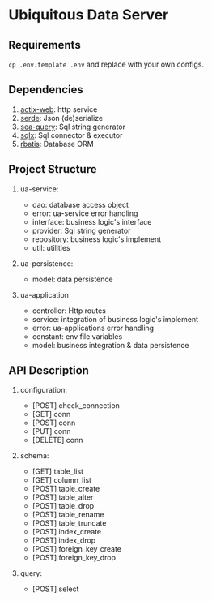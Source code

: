# Ubiquitous Data Server

## Requirements

`cp .env.template .env` and replace with your own configs.

## Dependencies

1. [actix-web](https://github.com/actix/actix-web): http service
1. [serde](https://github.com/serde-rs/serde): Json (de)serialize
1. [sea-query](https://github.com/SeaQL/sea-query): Sql string generator
1. [sqlx](https://github.com/launchbadge/sqlx): Sql connector & executor
1. [rbatis](https://github.com/rbatis/rbatis): Database ORM

## Project Structure

1. ua-service:

   - dao: database access object
   - error: ua-service error handling
   - interface: business logic's interface
   - provider: Sql string generator
   - repository: business logic's implement
   - util: utilities

1. ua-persistence:

   - model: data persistence

1. ua-application

   - controller: Http routes
   - service: integration of business logic's implement
   - error: ua-applications error handling
   - constant: env file variables
   - model: business integration & data persistence

## API Description

1. configuration:

   - [POST] check_connection
   - [GET] conn
   - [POST] conn
   - [PUT] conn
   - [DELETE] conn

1. schema:

   - [GET] table_list
   - [GET] column_list
   - [POST] table_create
   - [POST] table_alter
   - [POST] table_drop
   - [POST] table_rename
   - [POST] table_truncate
   - [POST] index_create
   - [POST] index_drop
   - [POST] foreign_key_create
   - [POST] foreign_key_drop

1. query:

   - [POST] select
